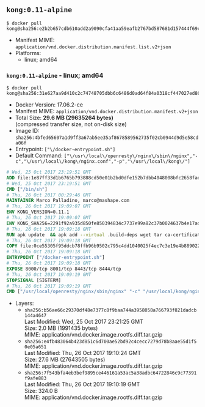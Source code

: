 ## `kong:0.11-alpine`

```console
$ docker pull kong@sha256:e2b2b657cdb610add2a9090cfa41aa59eafb2767bd587681d157444f69ceaebf
```

-	Manifest MIME: `application/vnd.docker.distribution.manifest.list.v2+json`
-	Platforms:
	-	linux; amd64

### `kong:0.11-alpine` - linux; amd64

```console
$ docker pull kong@sha256:31e627aa9d410c2c74748705dbb6c6486d0ad64f84a0318cf447027ed8678a8c
```

-	Docker Version: 17.06.2-ce
-	Manifest MIME: `application/vnd.docker.distribution.manifest.v2+json`
-	Total Size: **29.6 MB (29635264 bytes)**  
	(compressed transfer size, not on-disk size)
-	Image ID: `sha256:4bfed65607a1d9ff3a67ab5ee35af8678589562735f02cb0944d9d5e58cda06f`
-	Entrypoint: `["\/docker-entrypoint.sh"]`
-	Default Command: `["\/usr\/local\/openresty\/nginx\/sbin\/nginx","-c","\/usr\/local\/kong\/nginx.conf","-p","\/usr\/local\/kong\/"]`

```dockerfile
# Wed, 25 Oct 2017 23:19:51 GMT
ADD file:1e87ff33d1b6765b793888cd50e01b2bd0dfe152b7dbb4048008bfc2658faea7 in / 
# Wed, 25 Oct 2017 23:19:51 GMT
CMD ["/bin/sh"]
# Thu, 26 Oct 2017 00:29:46 GMT
MAINTAINER Marco Palladino, marco@mashape.com
# Thu, 26 Oct 2017 19:09:07 GMT
ENV KONG_VERSION=0.11.1
# Thu, 26 Oct 2017 19:09:07 GMT
ENV KONG_SHA256=2291f92a935d850fe850394834c7737e99a82c37b0024637b4e17adfa1a4ef28
# Thu, 26 Oct 2017 19:09:18 GMT
RUN apk update 	&& apk add --virtual .build-deps wget tar ca-certificates 	&& apk add libgcc openssl pcre perl 	&& wget -O kong.tar.gz "https://bintray.com/kong/kong-community-edition-alpine-tar/download_file?file_path=kong-community-edition-$KONG_VERSION.apk.tar.gz" 	&& echo "$KONG_SHA256 *kong.tar.gz" | sha256sum -c - 	&& tar -xzf kong.tar.gz -C /tmp 	&& rm -f kong.tar.gz 	&& cp -R /tmp/usr / 	&& rm -rf /tmp/usr 	&& apk del .build-deps 	&& rm -rf /var/cache/apk/*
# Thu, 26 Oct 2017 19:09:18 GMT
COPY file:0ce55305f95ddcb78ffb96b9502c795c4dd1040025f4ec7c3e19e4b889022b90 in /docker-entrypoint.sh 
# Thu, 26 Oct 2017 19:09:18 GMT
ENTRYPOINT ["/docker-entrypoint.sh"]
# Thu, 26 Oct 2017 19:09:18 GMT
EXPOSE 8000/tcp 8001/tcp 8443/tcp 8444/tcp
# Thu, 26 Oct 2017 19:09:19 GMT
STOPSIGNAL [SIGTERM]
# Thu, 26 Oct 2017 19:09:19 GMT
CMD ["/usr/local/openresty/nginx/sbin/nginx" "-c" "/usr/local/kong/nginx.conf" "-p" "/usr/local/kong/"]
```

-	Layers:
	-	`sha256:b56ae66c29370df48e7377c8f9baa744a3958058a766793f821dadcb144a4647`  
		Last Modified: Wed, 25 Oct 2017 23:21:25 GMT  
		Size: 2.0 MB (1991435 bytes)  
		MIME: application/vnd.docker.image.rootfs.diff.tar.gzip
	-	`sha256:e4fb483064b423d851c6d700ae52bd92c4cecc7279d78b8aae55d1f50e05a651`  
		Last Modified: Thu, 26 Oct 2017 19:10:24 GMT  
		Size: 27.6 MB (27643505 bytes)  
		MIME: application/vnd.docker.image.rootfs.diff.tar.gzip
	-	`sha256:7f543bfa4eb3bef9895ce446161a53ac5a38adbc64722846c9c77391f9afe883`  
		Last Modified: Thu, 26 Oct 2017 19:10:19 GMT  
		Size: 324.0 B  
		MIME: application/vnd.docker.image.rootfs.diff.tar.gzip
